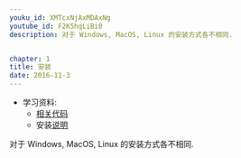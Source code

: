 ```yaml
---
youku_id: XMTcxNjAxMDAxNg
youtube_id: F2K5hqLiBi0
description: 对于 Windows, MacOS, Linux 的安装方式各不相同.


chapter: 1
title: 安装
date: 2016-11-3
---
```

* 学习资料:
  * [相关代码]()
  * 安装[说明](https://github.com/MorvanZhou/tutorials/blob/master/matplotlibTUT/plt2_install.py)

对于 Windows, MacOS, Linux 的安装方式各不相同.

